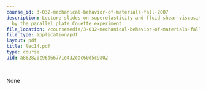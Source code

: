 ```yaml
---
course_id: 3-032-mechanical-behavior-of-materials-fall-2007
description: Lecture slides on superelasticity and fluid shear viscosity as measured
  by the parallel plate Couette experiment.
file_location: /coursemedia/3-032-mechanical-behavior-of-materials-fall-2007/a862820c96d66771e432cac60d5c9a02_lec14.pdf
file_type: application/pdf
layout: pdf
title: lec14.pdf
type: course
uid: a862820c96d66771e432cac60d5c9a02

---
```

None